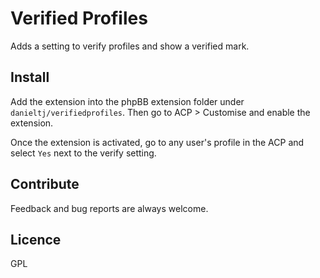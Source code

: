 # Verified Profiles

Adds a setting to verify profiles and show a verified mark.

## Install

Add the extension into the phpBB extension folder under `danieltj/verifiedprofiles`. Then go to ACP > Customise and enable the extension.

Once the extension is activated, go to any user's profile in the ACP and select `Yes` next to the verify setting.

## Contribute

Feedback and bug reports are always welcome.

## Licence

GPL
